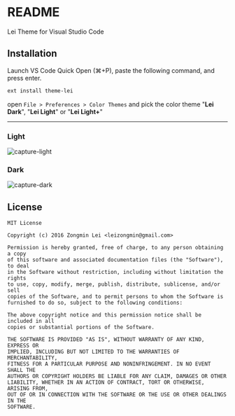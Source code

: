 # README

Lei Theme for Visual Studio Code

## Installation

Launch VS Code Quick Open (⌘+P), paste the following command, and press enter.

```bash
ext install theme-lei
```

open `File > Preferences > Color Themes` and pick the color theme "**Lei Dark**", "**Lei Light**" or "**Lei Light+**"

------

### Light

![capture-light](https://github.com/leizongmin/lei-theme-vscode/raw/master/capture-light.png)

### Dark

![capture-dark](https://github.com/leizongmin/lei-theme-vscode/raw/master/capture-dark.png)


## License

```
MIT License

Copyright (c) 2016 Zongmin Lei <leizongmin@gmail.com>

Permission is hereby granted, free of charge, to any person obtaining a copy
of this software and associated documentation files (the "Software"), to deal
in the Software without restriction, including without limitation the rights
to use, copy, modify, merge, publish, distribute, sublicense, and/or sell
copies of the Software, and to permit persons to whom the Software is
furnished to do so, subject to the following conditions:

The above copyright notice and this permission notice shall be included in all
copies or substantial portions of the Software.

THE SOFTWARE IS PROVIDED "AS IS", WITHOUT WARRANTY OF ANY KIND, EXPRESS OR
IMPLIED, INCLUDING BUT NOT LIMITED TO THE WARRANTIES OF MERCHANTABILITY,
FITNESS FOR A PARTICULAR PURPOSE AND NONINFRINGEMENT. IN NO EVENT SHALL THE
AUTHORS OR COPYRIGHT HOLDERS BE LIABLE FOR ANY CLAIM, DAMAGES OR OTHER
LIABILITY, WHETHER IN AN ACTION OF CONTRACT, TORT OR OTHERWISE, ARISING FROM,
OUT OF OR IN CONNECTION WITH THE SOFTWARE OR THE USE OR OTHER DEALINGS IN THE
SOFTWARE.
```
